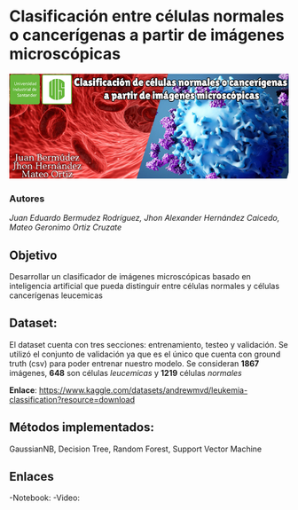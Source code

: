 # Clasificación entre células normales o cancerígenas a partir de imágenes microscópicas

![Banner.jpg](https://raw.githubusercontent.com/TizMate/Clasificacion-entre-celulas-normales-o-cancerigenas-a-partir-de-imagenes-microscopicas/main/Banner.jpg)

### Autores
_Juan Eduardo Bermudez Rodríguez, Jhon Alexander Hernández Caicedo, Mateo Geronimo Ortiz Cruzate_

## Objetivo
Desarrollar un clasificador de imágenes microscópicas basado en inteligencia artificial que pueda distinguir entre células normales y células cancerígenas leucemicas 

## Dataset:
El dataset cuenta con tres secciones: entrenamiento, testeo y validación. Se utilizó el conjunto de validación ya que es el único que cuenta con ground truth (csv) para poder entrenar nuestro modelo. Se consideran **1867** imágenes, **648** son células  _leucemicas_ y **1219** células  _normales_ 

**Enlace**: https://www.kaggle.com/datasets/andrewmvd/leukemia-classification?resource=download
## Métodos implementados:
GaussianNB, Decision Tree, Random Forest, Support Vector Machine

## Enlaces
-Notebook:
-Video:
